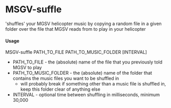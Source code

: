# MSGV-suffle

'shuffles' your MGSV helicopter music by copying a random file in a given folder over the file that MGSV reads from to play in your helicopter

#### Usage
MSGV-suffle PATH_TO_FILE PATH_TO_MUSIC_FOLDER [INTERVAL]

- PATH_TO_FILE - the (absolute) name of the file that you previously told MGSV to play
- PATH_TO_MUSIC_FOLDER - the (absolute) name of the folder that contains the music files you want to be shuffled in
  - will probably break if something other than a music file is shuffled in, keep this folder clear of anything else
- INTERVAL - optional time between shuffling in milliseconds, minimum 30,000
